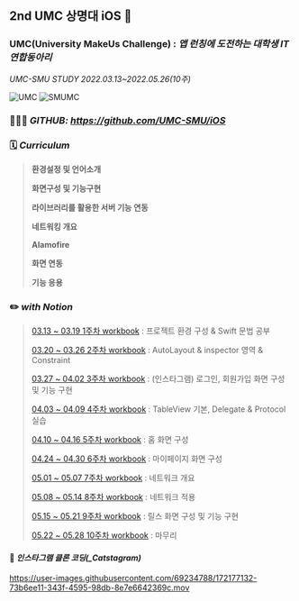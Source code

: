 ## **2nd UMC 상명대 iOS 🍎**
### UMC(University MakeUs Challenge) : *앱 런칭에 도전하는 대학생 IT 연합동아리*
*UMC-SMU STUDY 2022.03.13~2022.05.26(10주)* 

![UMC](https://user-images.githubusercontent.com/69234788/158747758-01091eb0-76e6-4f07-a304-939de479dd07.png)
![SMUMC](https://user-images.githubusercontent.com/69234788/158748457-0e9607b3-ee06-4ad3-9310-dc6554907e0d.png) 

### 👩🏻‍💻 *GITHUB: https://github.com/UMC-SMU/iOS*

### 🗓 *Curriculum*
> **환경설정 및 언어소개**
> 
> **화면구성 및 기능구현**
> 
> **라이브러리를 활용한 서버 기능 연동**
> 
> **네트워킹 개요**
> 
> **Alamofire**
> 
> **화면 연동**
> 
> **기능 응용**

### ✏️ *with Notion*
> [03.13 ~ 03.19 1주차 workbook](https://marked-insect-edd.notion.site/1-Work-Book-52d69408289742dd9a0bb64e0a8dfd8b) : 프로젝트 환경 구성 & Swift 문법 공부
> 
> [03.20 ~ 03.26 2주차 workbook](https://marked-insect-edd.notion.site/iOS-2-7ea86808a08a49fd8048f28a28b2f1a5) : AutoLayout & inspector 영역 & Constraint
>
> [03.27 ~ 04.02 3주차 workbook](https://marked-insect-edd.notion.site/iOS-3-64f076c870c040e0a7cc40e07aaf0725) : (인스타그램) 로그인, 회원가입 화면 구성 및 기능 구현
>
> [04.03 ~ 04.09 4주차 workbook](https://marked-insect-edd.notion.site/iOS-4-03fa3e8c058e4517b9cd480f9ef178ad) : TableView 기본, Delegate & Protocol 실습
>
> [04.10 ~ 04.16 5주차 workbook](https://marked-insect-edd.notion.site/iOS-5-08e2ebfe4e714da19baa1c76cad29c23) : 홈 화면 구성
> 
> [04.24 ~ 04.30 6주차 workbook](https://marked-insect-edd.notion.site/iOS-6-78372c8678794c31b6b15a65a416e414) : 마이페이지 화면 구성
>
> [05.01 ~ 05.07 7주차 workbook](https://marked-insect-edd.notion.site/iOS-7-056e663cee974bfe8ff3b5e87b30d526) : 네트워크 개요
> 
> [05.08 ~ 05.14 8주차 workbook](https://marked-insect-edd.notion.site/iOS-8-9444b06da98a49a699968cff443226ff) : 네트워크 적용
>
> [05.15 ~ 05.21 9주차 workbook](https://marked-insect-edd.notion.site/iOS-9-23696ba45171464db4d850f9700fe650) : 릴스 화면 구성 및 기능 구현
>
> [05.22 ~ 05.28 10주차 workbook](https://marked-insect-edd.notion.site/iOS-10-9f64b09347c846f880ca905825cc3466) : 마무리

#### 📱 *인스타그램 클론 코딩(_Catstagram)*
https://user-images.githubusercontent.com/69234788/172177132-73b6ee11-343f-4595-98db-8e7e6642369c.mov


